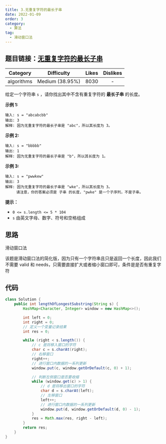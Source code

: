 ```yaml
---
title: 3.无重复字符的最长子串
date: 2022-01-09
order: 3
category:
  - 算法
tag:
  - 滑动窗口法
---
```


## 题目链接：[无重复字符的最长子串](https://leetcode.cn/problems/longest-substring-without-repeating-characters/description/)
<!-- more -->

|  Category  |   Difficulty    | Likes | Dislikes |
| :--------: | :-------------: | :---: | :------: |
| algorithms | Medium (38.95%) | 8030  |    -     |

给定一个字符串 `s` ，请你找出其中不含有重复字符的 **最长子串** 的长度。

**示例 1:**

```
输入: s = "abcabcbb"
输出: 3 
解释: 因为无重复字符的最长子串是 "abc"，所以其长度为 3。
```

**示例 2:**

```
输入: s = "bbbbb"
输出: 1
解释: 因为无重复字符的最长子串是 "b"，所以其长度为 1。
```

**示例 3:**

```
输入: s = "pwwkew"
输出: 3
解释: 因为无重复字符的最长子串是 "wke"，所以其长度为 3。
     请注意，你的答案必须是 子串 的长度，"pwke" 是一个子序列，不是子串。
```

**提示：**

- `0 <= s.length <= 5 * 104`
- `s` 由英文字母、数字、符号和空格组成

## 思路

滑动窗口法

该题是滑动窗口法的简化版，因为只有一个字符串且只是返回一个长度，因此我们不需要 valid 和 needs，只需要直接扩大或者缩小窗口即可，条件是是否有重复字符

## 代码

```java
class Solution {
    public int lengthOfLongestSubstring(String s) {
        HashMap<Character, Integer> window = new HashMap<>();

        int left = 0;
        int right = 0;
        // 定义一个变量记录结果
        int res = 0;

        while (right < s.length()) {
            // c 是将移入窗口的字符
            char c = s.charAt(right);
            // 右移窗口
            right++;
            // 进行窗口内数据的一系列更新
            window.put(c, window.getOrDefault(c, 0) + 1);

            // 判断左侧窗口是否要收缩
            while (window.get(c) > 1) {
                // d 是将移出窗口的字符
                char d = s.charAt(left);
                // 左移窗口
                left++;
                // 进行窗口内数据的一系列更新
                window.put(d, window.getOrDefault(d, 0) - 1);
            }
            res = Math.max(res, right - left);
        }
        return res;
    }
}
```

